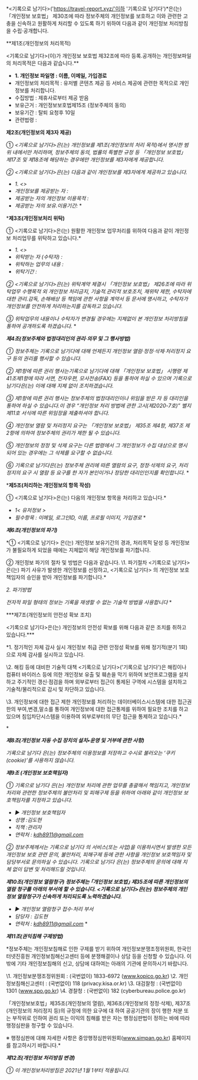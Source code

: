 *<기록으로 남기다>('https://travel-report.xyz/'이하 '기록으로 남기다')*은(는) 「개인정보 보호법」 제30조에 따라 정보주체의 개인정보를 보호하고 이와 관련한 고충을 신속하고 원활하게 처리할 수 있도록 하기 위하여 다음과 같이 개인정보 처리방침을 수립·공개합니다.

**제1조(개인정보의 처리목적)

<기록으로 남기다>(이)가 개인정보 보호법 제32조에 따라 등록․공개하는 개인정보파일의 처리목적은 다음과 같습니다.**

- **1. 개인정보 파일명 : 이름, 이메일, 가입경로**
- 개인정보의 처리목적 : 유저별 콘텐츠 제공 등 서비스 제공에 관련한 목적으로 개인정보를 처리합니다.
- 수집방법 : 제휴사로부터 제공 받음
- 보유근거 : 개인정보보호법제15조 (정보주체의 동의)
- 보유기간 : 탈퇴 요청후 10일
- 관련법령 : 




**제2조(개인정보의 제3자 제공)**

① *<기록으로 남기다>은(는) 개인정보를 제1조(개인정보의 처리 목적)에서 명시한 범위 내에서만 처리하며, 정보주체의 동의, 법률의 특별한 규정 등 「개인정보 보호법」 제17조 및 제18조에 해당하는 경우에만 개인정보를 제3자에게 제공합니다.*

*② <기록으로 남기다>은(는) 다음과 같이 개인정보를 제3자에게 제공하고 있습니다.*

- *1. <>*
- *개인정보를 제공받는 자 :* 
- *제공받는 자의 개인정보 이용목적 :* 
- *제공받는 자의 보유.이용기간:* 
\*



***제3조(개인정보처리 위탁)**

① <기록으로 남기다>은(는) 원활한 개인정보 업무처리를 위하여 다음과 같이 개인정보 처리업무를 위탁하고 있습니다.*

- *1. <>*
- *위탁받는 자 (수탁자) :* 
- *위탁하는 업무의 내용 :* 
- *위탁기간 :* 

*② <기록으로 남기다>은(는) 위탁계약 체결시 「개인정보 보호법」 제26조에 따라 위탁업무 수행목적 외 개인정보 처리금지, 기술적․관리적 보호조치, 재위탁 제한, 수탁자에 대한 관리․감독, 손해배상 등 책임에 관한 사항을 계약서 등 문서에 명시하고, 수탁자가 개인정보를 안전하게 처리하는지를 감독하고 있습니다.*

*③ 위탁업무의 내용이나 수탁자가 변경될 경우에는 지체없이 본 개인정보 처리방침을 통하여 공개하도록 하겠습니다.*
\*



***제4조(정보주체와 법정대리인의 권리·의무 및 그 행사방법)***



*① 정보주체는 기록으로 남기다에 대해 언제든지 개인정보 열람·정정·삭제·처리정지 요구 등의 권리를 행사할 수 있습니다.*

*② 제1항에 따른 권리 행사는기록으로 남기다에 대해 「개인정보 보호법」 시행령 제41조제1항에 따라 서면, 전자우편, 모사전송(FAX) 등을 통하여 하실 수 있으며 기록으로 남기다은(는) 이에 대해 지체 없이 조치하겠습니다.*

*③ 제1항에 따른 권리 행사는 정보주체의 법정대리인이나 위임을 받은 자 등 대리인을 통하여 하실 수 있습니다.이 경우 “개인정보 처리 방법에 관한 고시(제2020-7호)” 별지 제11호 서식에 따른 위임장을 제출하셔야 합니다.*

*④ 개인정보 열람 및 처리정지 요구는 「개인정보 보호법」 제35조 제4항, 제37조 제2항에 의하여 정보주체의 권리가 제한 될 수 있습니다.*

*⑤ 개인정보의 정정 및 삭제 요구는 다른 법령에서 그 개인정보가 수집 대상으로 명시되어 있는 경우에는 그 삭제를 요구할 수 없습니다.*

*⑥ 기록으로 남기다은(는) 정보주체 권리에 따른 열람의 요구, 정정·삭제의 요구, 처리정지의 요구 시 열람 등 요구를 한 자가 본인이거나 정당한 대리인인지를 확인합니다.*
\*



***제5조(처리하는 개인정보의 항목 작성)** 

① <기록으로 남기다>은(는) 다음의 개인정보 항목을 처리하고 있습니다.*

- *1< 유저정보 >*
- *필수항목 : 이메일, 로그인ID, 이름, 프로필 이미지, 가입경로*
\*



***제6조(개인정보의 파기)***


*① <기록으로 남기다> 은(는) 개인정보 보유기간의 경과, 처리목적 달성 등 개인정보가 불필요하게 되었을 때에는 지체없이 해당 개인정보를 파기합니다.

② 개인정보 파기의 절차 및 방법은 다음과 같습니다.
\1. 파기절차
<기록으로 남기다> 은(는) 파기 사유가 발생한 개인정보를 선정하고, <기록으로 남기다> 의 개인정보 보호책임자의 승인을 받아 개인정보를 파기합니다.*

*2. 파기방법*

*전자적 파일 형태의 정보는 기록을 재생할 수 없는 기술적 방법을 사용합니다*
\*



***제7조(개인정보의 안전성 확보 조치)

<기록으로 남기다>은(는) 개인정보의 안전성 확보를 위해 다음과 같은 조치를 취하고 있습니다.***

*1. 정기적인 자체 감사 실시
개인정보 취급 관련 안정성 확보를 위해 정기적(분기 1회)으로 자체 감사를 실시하고 있습니다.

\2. 해킹 등에 대비한 기술적 대책
<기록으로 남기다>('기록으로 남기다')은 해킹이나 컴퓨터 바이러스 등에 의한 개인정보 유출 및 훼손을 막기 위하여 보안프로그램을 설치하고 주기적인 갱신·점검을 하며 외부로부터 접근이 통제된 구역에 시스템을 설치하고 기술적/물리적으로 감시 및 차단하고 있습니다.

\3. 개인정보에 대한 접근 제한
개인정보를 처리하는 데이터베이스시스템에 대한 접근권한의 부여,변경,말소를 통하여 개인정보에 대한 접근통제를 위하여 필요한 조치를 하고 있으며 침입차단시스템을 이용하여 외부로부터의 무단 접근을 통제하고 있습니다.*

\*



***제8조(개인정보 자동 수집 장치의 설치•운영 및 거부에 관한 사항)***



*기록으로 남기다 은(는) 정보주체의 이용정보를 저장하고 수시로 불러오는 ‘쿠키(cookie)’를 사용하지 않습니다.*

***제9조 (개인정보 보호책임자)*** 

*① 기록으로 남기다 은(는) 개인정보 처리에 관한 업무를 총괄해서 책임지고, 개인정보 처리와 관련한 정보주체의 불만처리 및 피해구제 등을 위하여 아래와 같이 개인정보 보호책임자를 지정하고 있습니다.*

- *▶ 개인정보 보호책임자* 
- *성명 :김도현*
- *직책 :관리자*
- *연락처 : kdh8911@gmail.com*

*② 정보주체께서는 기록으로 남기다 의 서비스(또는 사업)을 이용하시면서 발생한 모든 개인정보 보호 관련 문의, 불만처리, 피해구제 등에 관한 사항을 개인정보 보호책임자 및 담당부서로 문의하실 수 있습니다. 기록으로 남기다 은(는) 정보주체의 문의에 대해 지체 없이 답변 및 처리해드릴 것입니다.*

***제10조(개인정보 열람청구)
정보주체는 ｢개인정보 보호법｣ 제35조에 따른 개인정보의 열람 청구를 아래의 부서에 할 수 있습니다.
<기록으로 남기다>은(는) 정보주체의 개인정보 열람청구가 신속하게 처리되도록 노력하겠습니다.*** 

- *▶ 개인정보 열람청구 접수·처리 부서* 
- *담당자 : 김도현* 
- *연락처 : kdh8911@gmail.com* 
\*



***제11조(권익침해 구제방법)***



*정보주체는 개인정보침해로 인한 구제를 받기 위하여 개인정보분쟁조정위원회, 한국인터넷진흥원 개인정보침해신고센터 등에 분쟁해결이나 상담 등을 신청할 수 있습니다. 이 밖에 기타 개인정보침해의 신고, 상담에 대하여는 아래의 기관에 문의하시기 바랍니다.

\1. 개인정보분쟁조정위원회 : (국번없이) 1833-6972 (www.kopico.go.kr)
\2. 개인정보침해신고센터 : (국번없이) 118 (privacy.kisa.or.kr)
\3. 대검찰청 : (국번없이) 1301 (www.spo.go.kr)
\4. 경찰청 : (국번없이) 182 (cyberbureau.police.go.kr)

「개인정보보호법」제35조(개인정보의 열람), 제36조(개인정보의 정정·삭제), 제37조(개인정보의 처리정지 등)의 규정에 의한 요구에 대 하여 공공기관의 장이 행한 처분 또는 부작위로 인하여 권리 또는 이익의 침해를 받은 자는 행정심판법이 정하는 바에 따라 행정심판을 청구할 수 있습니다.

※ 행정심판에 대해 자세한 사항은 중앙행정심판위원회(www.simpan.go.kr) 홈페이지를 참고하시기 바랍니다.*


***제12조(개인정보 처리방침 변경)***

*① 이 개인정보처리방침은 2021년 1월 1부터 적용됩니다.*
